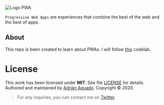 
![Logo PWA](https://s3.amazonaws.com/revue/items/images/002/996/791/mail/1_U01ubQ9TrE1Zow5pkGHTfw.png?1526898738)

```Progressive Web Apps``` are experiences that combine the best of the web and the best of apps. 

## About

This repo is been created to learn about PWAs. I will follow [this](https://codelabs.developers.google.com/codelabs/your-first-pwapp/#0) codelab. 


License
=======
This work has been licensed under **MIT**. See file [LICENSE](LICENSE) for details. 
Authored and maintained by [Adrián Aguado](https://github.com/aguadotzn). Copyright © 2020.  
>For any inquiries, you can contact me on [Twitter](https://twitter.com/aguadotzn).

